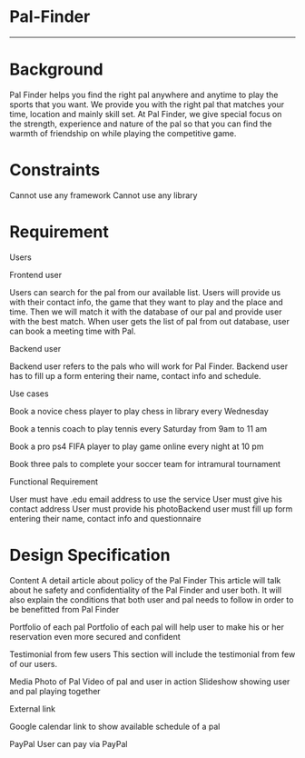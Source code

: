 Pal-Finder
==========
---------------------------------------------------------

Background
==========
Pal Finder helps you find the right pal anywhere and anytime to play the sports that you want. We provide you with the right pal that matches your time, location and mainly skill set.  At Pal Finder, we give special focus on the strength, experience and nature of the pal so that you can find the warmth of friendship on while playing the competitive game.

Constraints
==========

Cannot use any framework
Cannot use any library


Requirement
==========

Users

Frontend user

Users can search for the pal from our available list. Users will provide us with their contact info, the game that they want to play and the place and time. Then we will match it with the database of our pal and provide user with the best match.  When user gets the list of pal from out database, user can book a meeting time with Pal.

Backend user

Backend user refers to the pals who will work for Pal Finder. Backend user has to fill up a form entering their name, contact info and schedule.

Use cases

Book a novice chess player to play chess in library every Wednesday

Book a tennis coach to play tennis every Saturday from 9am to 11 am

Book a pro ps4 FIFA player to play game online every night at 10 pm

Book three pals to complete your soccer team for intramural tournament


Functional Requirement

User must have .edu email address to use the service
User must give his contact address
User must provide his photoBackend user must fill up form entering their name, contact info and questionnaire


Design Specification
==========

Content
A detail article about policy of the Pal Finder
This article will talk about he safety and confidentiality of the Pal Finder and user both. It will also explain the conditions that both user and pal needs to follow in order to be benefitted from Pal Finder

Portfolio of each pal
Portfolio of each pal will help user to make his or her reservation even more secured and confident

Testimonial from few users
This section will include the testimonial from few of our users.

Media
Photo of Pal
Video of pal and user in action
Slideshow showing user and pal playing together

External link

Google calendar link
to show available schedule of a pal

PayPal
User can pay via PayPal


